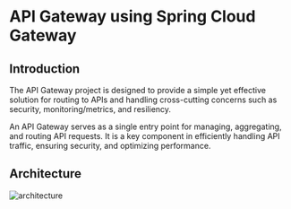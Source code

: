 # API Gateway using Spring Cloud Gateway
## **Introduction**

The API Gateway project is designed to provide a simple yet effective solution for routing to APIs and handling cross-cutting concerns such as security, monitoring/metrics, and resiliency.

An API Gateway serves as a single entry point for managing, aggregating, and routing API requests. It is a key component in efficiently handling API traffic, ensuring security, and optimizing performance.

## **Architecture**

![architecture](https://github.com/abhishekjain1416/api-gateway/assets/142833334/f8132eb2-9507-4f31-9a23-4c3f4a0ec3cc)

